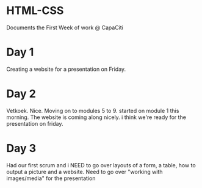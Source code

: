 # HTML-CSS
Documents the First Week of work @ CapaCiti
# Day 1
  Creating a website for a presentation on Friday.
# Day 2
  Vetkoek. Nice.
  Moving on to modules 5 to 9. started on module 1 this morning.
  The website is coming along nicely. i think we're ready for the presentation on friday.
# Day 3
Had our first scrum and i NEED to go over layouts of a form, a table, how to output a picture and a website. 
Need to go over "working with images/media" for the presentation
